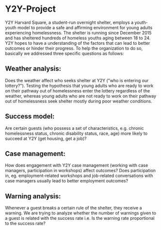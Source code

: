 # Y2Y-Project
Y2Y Harvard Square, a student-run overnight shelter, employs a youth-youth model to provide a safe and affirming environment for young adults experiencing homelessness. The shelter is running since December 2015 and has sheltered hundreds of homeless youths aging between 18 to 24. Y2Y hopes to have a understanding of the factors that can lead to better outcomes or hinder their progress. To help the organization to do so, basically we addressed three specific questions as follows: 
 
## Weather analysis: 
Does the weather affect who seeks shelter at Y2Y ("who is entering our lottery?"). Testing the hypothesis that young adults who are ready to work on their pathway out of homelessness enter the lottery regardless of the weather, whereas young adults who are not ready to work on their pathway out of homelessness seek shelter mostly during poor weather conditions.

## Success model: 
Are certain guests (who possess a set of characteristics, e.g. chronic homelessness status, chronic disability status, race, age) more likely to succeed at Y2Y (get housing, get a job)? 

## Case management: 
How does engagement with Y2Y case management (working with case managers, participation in workshops) affect outcomes? Does participation in, eg. employment-related workshops and job-related conversations with case managers usually lead to better employment outcomes?

## Warning analysis: 
Whenever a guest breaks a certain rule of the shelter, they receive a warning. We are trying to analyze whether the number of warnings given to a guest is related with the success rate i.e. Is the warning rate proportional to the success rate?
